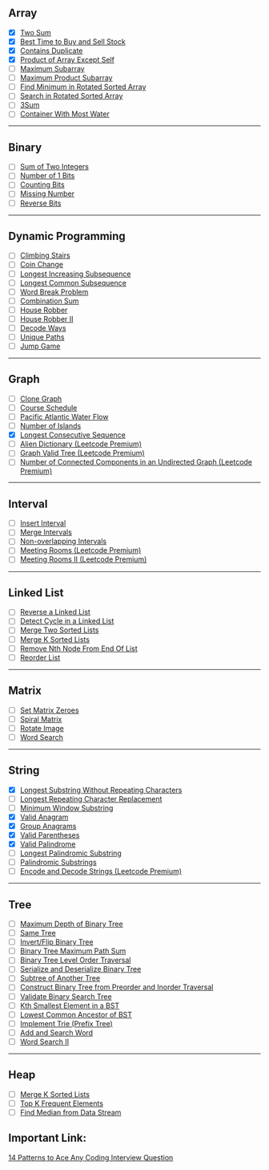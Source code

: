 ## Array

-   [x] [Two Sum](https://leetcode.com/problems/two-sum/)
-   [x] [Best Time to Buy and Sell Stock](https://leetcode.com/problems/best-time-to-buy-and-sell-stock/)
-   [x] [Contains Duplicate](https://leetcode.com/problems/contains-duplicate/)
-   [x] [Product of Array Except Self](https://leetcode.com/problems/product-of-array-except-self/)
-   [ ] [Maximum Subarray](https://leetcode.com/problems/maximum-subarray/)
-   [ ] [Maximum Product Subarray](https://leetcode.com/problems/maximum-product-subarray/)
-   [ ] [Find Minimum in Rotated Sorted Array](https://leetcode.com/problems/find-minimum-in-rotated-sorted-array/)
-   [ ] [Search in Rotated Sorted Array](https://leetcode.com/problems/search-in-rotated-sorted-array/)
-   [ ] [3Sum](https://leetcode.com/problems/3sum/)
-   [ ] [Container With Most Water](https://leetcode.com/problems/container-with-most-water/)

---

## Binary

-   [ ] [Sum of Two Integers](https://leetcode.com/problems/sum-of-two-integers/)
-   [ ] [Number of 1 Bits](https://leetcode.com/problems/number-of-1-bits/)
-   [ ] [Counting Bits](https://leetcode.com/problems/counting-bits/)
-   [ ] [Missing Number](https://leetcode.com/problems/missing-number/)
-   [ ] [Reverse Bits](https://leetcode.com/problems/reverse-bits/)

---

## Dynamic Programming

-   [ ] [Climbing Stairs](https://leetcode.com/problems/climbing-stairs/)
-   [ ] [Coin Change](https://leetcode.com/problems/coin-change/)
-   [ ] [Longest Increasing Subsequence](https://leetcode.com/problems/longest-increasing-subsequence/)
-   [ ] [Longest Common Subsequence](https://leetcode.com/problems/longest-common-subsequence/)
-   [ ] [Word Break Problem](https://leetcode.com/problems/word-break/)
-   [ ] [Combination Sum](https://leetcode.com/problems/combination-sum-iv/)
-   [ ] [House Robber](https://leetcode.com/problems/house-robber/)
-   [ ] [House Robber II](https://leetcode.com/problems/house-robber-ii/)
-   [ ] [Decode Ways](https://leetcode.com/problems/decode-ways/)
-   [ ] [Unique Paths](https://leetcode.com/problems/unique-paths/)
-   [ ] [Jump Game](https://leetcode.com/problems/jump-game/)

---

## Graph

-   [ ] [Clone Graph](https://leetcode.com/problems/clone-graph/)
-   [ ] [Course Schedule](https://leetcode.com/problems/course-schedule/)
-   [ ] [Pacific Atlantic Water Flow](https://leetcode.com/problems/pacific-atlantic-water-flow/)
-   [ ] [Number of Islands](https://leetcode.com/problems/number-of-islands/)
-   [x] [Longest Consecutive Sequence](https://leetcode.com/problems/longest-consecutive-sequence/)
-   [ ] [Alien Dictionary (Leetcode Premium)](https://leetcode.com/problems/alien-dictionary/)
-   [ ] [Graph Valid Tree (Leetcode Premium)](https://leetcode.com/problems/graph-valid-tree/)
-   [ ] [Number of Connected Components in an Undirected Graph (Leetcode Premium)](https://leetcode.com/problems/number-of-connected-components-in-an-undirected-graph/)

---

## Interval

-   [ ] [Insert Interval](https://leetcode.com/problems/insert-interval/)
-   [ ] [Merge Intervals](https://leetcode.com/problems/merge-intervals/)
-   [ ] [Non-overlapping Intervals](https://leetcode.com/problems/non-overlapping-intervals/)
-   [ ] [Meeting Rooms (Leetcode Premium)](https://leetcode.com/problems/meeting-rooms/)
-   [ ] [Meeting Rooms II (Leetcode Premium)](https://leetcode.com/problems/meeting-rooms-ii/)

---

## Linked List

-   [ ] [Reverse a Linked List](https://leetcode.com/problems/reverse-linked-list/)
-   [ ] [Detect Cycle in a Linked List](https://leetcode.com/problems/linked-list-cycle/)
-   [ ] [Merge Two Sorted Lists](https://leetcode.com/problems/merge-two-sorted-lists/)
-   [ ] [Merge K Sorted Lists](https://leetcode.com/problems/merge-k-sorted-lists/)
-   [ ] [Remove Nth Node From End Of List](https://leetcode.com/problems/remove-nth-node-from-end-of-list/)
-   [ ] [Reorder List](https://leetcode.com/problems/reorder-list/)

---

## Matrix

-   [ ] [Set Matrix Zeroes](https://leetcode.com/problems/set-matrix-zeroes/)
-   [ ] [Spiral Matrix](https://leetcode.com/problems/spiral-matrix/)
-   [ ] [Rotate Image](https://leetcode.com/problems/rotate-image/)
-   [ ] [Word Search](https://leetcode.com/problems/word-search/)

---

## String

-   [x] [Longest Substring Without Repeating Characters](https://leetcode.com/problems/longest-substring-without-repeating-characters/)
-   [ ] [Longest Repeating Character Replacement](https://leetcode.com/problems/longest-repeating-character-replacement/)
-   [ ] [Minimum Window Substring](https://leetcode.com/problems/minimum-window-substring/)
-   [x] [Valid Anagram](https://leetcode.com/problems/valid-anagram/)
-   [x] [Group Anagrams](https://leetcode.com/problems/group-anagrams/)
-   [x] [Valid Parentheses](https://leetcode.com/problems/valid-parentheses/)
-   [x] [Valid Palindrome](https://leetcode.com/problems/valid-palindrome/)
-   [ ] [Longest Palindromic Substring](https://leetcode.com/problems/longest-palindromic-substring/)
-   [ ] [Palindromic Substrings](https://leetcode.com/problems/palindromic-substrings/)
-   [ ] [Encode and Decode Strings (Leetcode Premium)](https://leetcode.com/problems/encode-and-decode-strings/)

---

## Tree

-   [ ] [Maximum Depth of Binary Tree](https://leetcode.com/problems/maximum-depth-of-binary-tree/)
-   [ ] [Same Tree](https://leetcode.com/problems/same-tree/)
-   [ ] [Invert/Flip Binary Tree](https://leetcode.com/problems/invert-binary-tree/)
-   [ ] [Binary Tree Maximum Path Sum](https://leetcode.com/problems/binary-tree-maximum-path-sum/)
-   [ ] [Binary Tree Level Order Traversal](https://leetcode.com/problems/binary-tree-level-order-traversal/)
-   [ ] [Serialize and Deserialize Binary Tree](https://leetcode.com/problems/serialize-and-deserialize-binary-tree/)
-   [ ] [Subtree of Another Tree](https://leetcode.com/problems/subtree-of-another-tree/)
-   [ ] [Construct Binary Tree from Preorder and Inorder Traversal](https://leetcode.com/problems/construct-binary-tree-from-preorder-and-inorder-traversal/)
-   [ ] [Validate Binary Search Tree](https://leetcode.com/problems/validate-binary-search-tree/)
-   [ ] [Kth Smallest Element in a BST](https://leetcode.com/problems/kth-smallest-element-in-a-bst/)
-   [ ] [Lowest Common Ancestor of BST](https://leetcode.com/problems/lowest-common-ancestor-of-a-binary-search-tree/)
-   [ ] [Implement Trie (Prefix Tree)](https://leetcode.com/problems/implement-trie-prefix-tree/)
-   [ ] [Add and Search Word](https://leetcode.com/problems/add-and-search-word-data-structure-design/)
-   [ ] [Word Search II](https://leetcode.com/problems/word-search-ii/)

---

## Heap

-   [ ] [Merge K Sorted Lists](https://leetcode.com/problems/merge-k-sorted-lists/)
-   [ ] [Top K Frequent Elements](https://leetcode.com/problems/top-k-frequent-elements/)
-   [ ] [Find Median from Data Stream](https://leetcode.com/problems/find-median-from-data-stream/)

## Important Link:

[14 Patterns to Ace Any Coding Interview Question](https://hackernoon.com/14-patterns-to-ace-any-coding-interview-question-c5bb3357f6ed)
